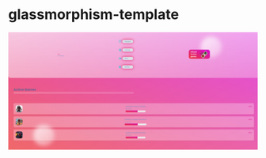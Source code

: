 # glassmorphism-template

![](https://github.com/AADI-1331/glassmorphism-template/blob/file/outputglass.png)
